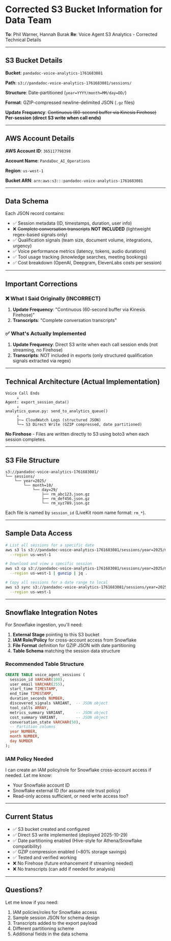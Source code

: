 # Corrected S3 Bucket Information for Data Team

**To**: Phil Warner, Hannah Burak
**Re**: Voice Agent S3 Analytics - Corrected Technical Details

---

## S3 Bucket Details

**Bucket**: `pandadoc-voice-analytics-1761683081`

**Path**: `s3://pandadoc-voice-analytics-1761683081/sessions/`

**Structure**: Date-partitioned (`year=YYYY/month=MM/day=DD/`)

**Format**: GZIP-compressed newline-delimited JSON (`.gz` files)

**Update Frequency**: ~~Continuous (60-second buffer via Kinesis Firehose)~~ **Per-session (direct S3 write when call ends)**

---

## AWS Account Details

**AWS Account ID**: `365117798398`

**Account Name**: `PandaDoc_AI_Operations`

**Region**: `us-west-1`

**Bucket ARN**: `arn:aws:s3:::pandadoc-voice-analytics-1761683081`

---

## Data Schema

Each JSON record contains:

- ✅ Session metadata (ID, timestamps, duration, user info)
- ❌ ~~Complete conversation transcripts~~ **NOT INCLUDED** (lightweight regex-based signals only)
- ✅ Qualification signals (team size, document volume, integrations, urgency)
- ✅ Voice performance metrics (latency, tokens, audio durations)
- ✅ Tool usage tracking (knowledge searches, meeting bookings)
- ✅ Cost breakdown (OpenAI, Deepgram, ElevenLabs costs per session)

---

## Important Corrections

### ❌ What I Said Originally (INCORRECT)

1. **Update Frequency**: "Continuous (60-second buffer via Kinesis Firehose)"
2. **Transcripts**: "Complete conversation transcripts"

### ✅ What's Actually Implemented

1. **Update Frequency**: Direct S3 write when each call session ends (not streaming, no Firehose)
2. **Transcripts**: NOT included in exports (only structured qualification signals extracted via regex)

---

## Technical Architecture (Actual Implementation)

```
Voice Call Ends
     ↓
Agent: export_session_data()
     ↓
analytics_queue.py: send_to_analytics_queue()
     ↓
     ├─→ CloudWatch Logs (structured JSON)
     └─→ S3 Direct Write (GZIP compressed, date partitioned)
```

**No Firehose** - Files are written directly to S3 using boto3 when each session completes.

---

## S3 File Structure

```
s3://pandadoc-voice-analytics-1761683081/
└── sessions/
    └── year=2025/
        └── month=10/
            └── day=29/
                ├── rm_abc123.json.gz
                ├── rm_def456.json.gz
                └── rm_xyz789.json.gz
```

Each file is named by `session_id` (LiveKit room name format: `rm_*`).

---

## Sample Data Access

```bash
# List all sessions for a specific date
aws s3 ls s3://pandadoc-voice-analytics-1761683081/sessions/year=2025/month=10/day=29/ \
  --region us-west-1

# Download and view a specific session
aws s3 cp s3://pandadoc-voice-analytics-1761683081/sessions/year=2025/month=10/day=29/[SESSION_ID].json.gz - \
  --region us-west-1 | gunzip | jq .

# Copy all sessions for a date range to local
aws s3 sync s3://pandadoc-voice-analytics-1761683081/sessions/year=2025/month=10/ ./local_data/ \
  --region us-west-1
```

---

## Snowflake Integration Notes

For Snowflake ingestion, you'll need:

1. **External Stage** pointing to this S3 bucket
2. **IAM Role/Policy** for cross-account access from Snowflake
3. **File Format** definition for GZIP JSON with date partitioning
4. **Table Schema** matching the session data structure

### Recommended Table Structure

```sql
CREATE TABLE voice_agent_sessions (
  session_id VARCHAR(100),
  user_email VARCHAR(255),
  start_time TIMESTAMP,
  end_time TIMESTAMP,
  duration_seconds NUMBER,
  discovered_signals VARIANT,  -- JSON object
  tool_calls ARRAY,
  metrics_summary VARIANT,     -- JSON object
  cost_summary VARIANT,        -- JSON object
  conversation_state VARCHAR(50),
  -- Partition columns
  year NUMBER,
  month NUMBER,
  day NUMBER
);
```

### IAM Policy Needed

I can create an IAM policy/role for Snowflake cross-account access if needed. Let me know:
- Your Snowflake account ID
- Snowflake external ID (for assume role trust policy)
- Read-only access sufficient, or need write access too?

---

## Current Status

- ✅ S3 bucket created and configured
- ✅ Direct S3 write implemented (deployed 2025-10-29)
- ✅ Date partitioning enabled (Hive-style for Athena/Snowflake compatibility)
- ✅ GZIP compression enabled (~80% storage savings)
- ✅ Tested and verified working
- ❌ No Firehose (future enhancement if streaming needed)
- ❌ No transcripts (can add if needed for analysis)

---

## Questions?

Let me know if you need:
1. IAM policies/roles for Snowflake access
2. Sample session JSON for schema design
3. Transcripts added to the export payload
4. Different partitioning scheme
5. Additional fields in the data schema
